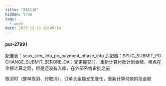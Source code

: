 ```yaml
---
title: "241110"
hidden: true
tags:
  - work
date: 2023-12-11 10:45:14
---
```

#### pur-27991

配置表：scux_srm_jidu_po_payment_phase_info
适配器：SPUC_SUBMIT_PO
CHANGE_SUBMIT_BERORE_OA：变更提交时，重新计算付款计划金额，埋点在金额计算之后，但是还没有入库，在外部系统审批之前

取消时（整单取消、行取消），订单头金额发生变化，重新计算付款阶段金额

